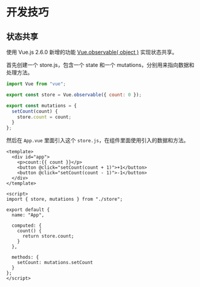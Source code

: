 # 开发技巧

## 状态共享

使用 Vue.js 2.6.0 新增的功能 [Vue.observable( object )](https://cn.vuejs.org/v2/api/#Vue-observable) 实现状态共享。

首先创建一个 store.js，包含一个 state 和一个 mutations，分别用来指向数据和处理方法。

``` js
import Vue from "vue";

export const store = Vue.observable({ count: 0 });

export const mutations = {
  setCount(count) {
    store.count = count;
  }
};
```

然后在 `App.vue` 里面引入这个 `store.js`，在组件里面使用引入的数据和方法。

``` vue
<template>
  <div id="app">
    <p>count:{{ count }}</p>
    <button @click="setCount(count + 1)">+1</button>
    <button @click="setCount(count - 1)">-1</button>
  </div>
</template>

<script>
import { store, mutations } from "./store";

export default {
  name: "App",

  computed: {
    count() {
      return store.count;
    }
  },

  methods: {
    setCount: mutations.setCount
  }
};
</script>
```
